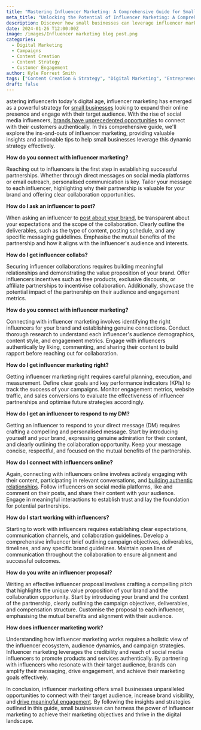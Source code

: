 ```yaml
---
title: "Mastering Influencer Marketing: A Comprehensive Guide for Small Businesses"
meta_title: "Unlocking the Potential of Influencer Marketing: A Comprehensive Guide for Small Businesses"
description: Discover how small businesses can leverage influencer marketing to enhance brand visibility, engage with their audience, and drive meaningful growth. Learn effective strategies and avoid common pitfalls with our comprehensive guide.
date: 2024-01-26 T12:00:00Z
image: /images/Influencer marketing blog post.png
categories:
  - Digital Marketing
  - Campaigns
  - Content Creation
  - Content Strategy
  - Customer Engagement
author: Kyle Forrest Smith
tags: ["Content Creation & Strategy", "Digital Marketing", "Entrepreneurship & Career Growth", "Influencer Marketing", "Small Business"]
draft: false
---
```

astering influencerIn today's digital age, influencer marketing has emerged as a powerful strategy for [small businesses](https://essentialmillennial.com/blog/how-to-register-a-business-in-sout-h-africa-a-step-by-step-guide/) looking to expand their online presence and engage with their target audience. With the rise of social media influencers, [brands have unprecedented opportunities](https://essentialmillennial.com/blog/charting-the-path-to-millennial-brand-excellence/) to connect with their customers authentically. In this comprehensive guide, we'll explore the ins-and-outs of influencer marketing, providing valuable insights and actionable tips to help small businesses leverage this dynamic strategy effectively.

**How do you connect with influencer marketing?**

Reaching out to influencers is the first step in establishing successful partnerships. Whether through direct messages on social media platforms or email outreach, personalised communication is key. Tailor your message to each influencer, highlighting why their partnership is valuable for your brand and offering clear collaboration opportunities.

  

**How do I ask an influencer to post?**

When asking an influencer to [post about your brand](https://essentialmillennial.com/blog/the-intersection-of-creator-economy-trends-and-digital-marketing-navigating-the-future/), be transparent about your expectations and the scope of the collaboration. Clearly outline the deliverables, such as the type of content, posting schedule, and any specific messaging guidelines. Emphasise the mutual benefits of the partnership and how it aligns with the influencer's audience and interests.

  

**How do I get influencer collabs?**

Securing influencer collaborations requires building meaningful relationships and demonstrating the value proposition of your brand. Offer influencers incentives such as free products, exclusive discounts, or affiliate partnerships to incentivise collaboration. Additionally, showcase the potential impact of the partnership on their audience and engagement metrics.

  

**How do you connect with influencer marketing?**

Connecting with influencer marketing involves identifying the right influencers for your brand and establishing genuine connections. Conduct thorough research to understand each influencer's audience demographics, content style, and engagement metrics. Engage with influencers authentically by liking, commenting, and sharing their content to build rapport before reaching out for collaboration.

  

**How do I get influencer marketing right?**

Getting influencer marketing right requires careful planning, execution, and measurement. Define clear goals and key performance indicators (KPIs) to track the success of your campaigns. Monitor engagement metrics, website traffic, and sales conversions to evaluate the effectiveness of influencer partnerships and optimise future strategies accordingly.

  

**How do I get an influencer to respond to my DM?**

Getting an influencer to respond to your direct message (DM) requires crafting a compelling and personalised message. Start by introducing yourself and your brand, expressing genuine admiration for their content, and clearly outlining the collaboration opportunity. Keep your message concise, respectful, and focused on the mutual benefits of the partnership.

  

**How do I connect with influencers online?**

Again, connecting with influencers online involves actively engaging with their content, participating in relevant conversations, and [building authentic relationships](https://bombbomb.com/blog/building-relationships-with-customers/). Follow influencers on social media platforms, like and comment on their posts, and share their content with your audience. Engage in meaningful interactions to establish trust and lay the foundation for potential partnerships.

  

**How do I start working with influencers?**

Starting to work with influencers requires establishing clear expectations, communication channels, and collaboration guidelines. Develop a comprehensive influencer brief outlining campaign objectives, deliverables, timelines, and any specific brand guidelines. Maintain open lines of communication throughout the collaboration to ensure alignment and successful outcomes.

  

**How do you write an influencer proposal?**

Writing an effective influencer proposal involves crafting a compelling pitch that highlights the unique value proposition of your brand and the collaboration opportunity. Start by introducing your brand and the context of the partnership, clearly outlining the campaign objectives, deliverables, and compensation structure. Customise the proposal to each influencer, emphasising the mutual benefits and alignment with their audience.

  

**How does influencer marketing work?**

Understanding how influencer marketing works requires a holistic view of the influencer ecosystem, audience dynamics, and campaign strategies. Influencer marketing leverages the credibility and reach of social media influencers to promote products and services authentically. By partnering with influencers who resonate with their target audience, brands can amplify their messaging, drive engagement, and achieve their marketing goals effectively.

  

In conclusion, influencer marketing offers small businesses unparalleled opportunities to connect with their target audience, increase brand visibility, and [drive meaningful engagement](https://essentialmillennial.com/blog/the-rise-of-ai-powered-chatbots-transforming-customer-engagement/). By following the insights and strategies outlined in this guide, small businesses can harness the power of influencer marketing to achieve their marketing objectives and thrive in the digital landscape.